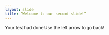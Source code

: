 ```yaml
---
layout: slide
title: “Welcome to our second slide!”
---
```

Your test had done
Use the left arrow to go back!
